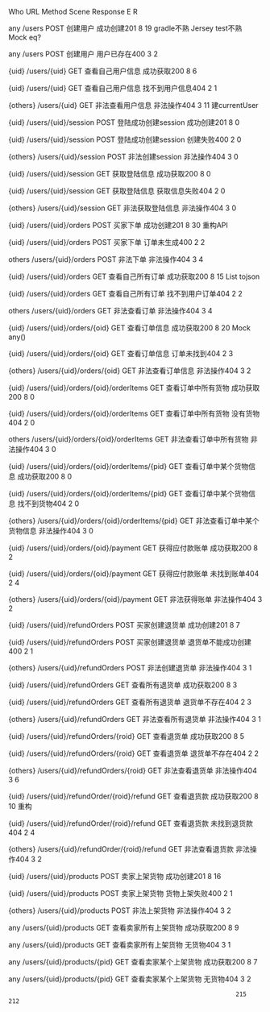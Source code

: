 
Who	URL	Method	Scene	Response	E	R	

any	/users	POST	创建用户	成功创建201	8	19	gradle不熟	Jersey test不熟	Mock eq?



any	/users	POST	创建用户	用户已存在400	 3	 2	



{uid}	/users/{uid}	GET	查看自己用户信息	成功获取200	8	6	



{uid}	/users/{uid}	GET	查看自己用户信息	找不到用户信息404	2	1	



{others}	/users/{uid}	GET	非法查看用户信息	非法操作404	3	11	建currentUser	



{uid}	/users/{uid}/session	POST	登陆成功创建session	成功创建201	8	0	



{uid}	/users/{uid}/session	POST	登陆成功创建session	创建失败400	2	0	



{others}	/users/{uid}/session	POST	非法创建session	非法操作404	3	0	



{uid}	/users/{uid}/session	GET	获取登陆信息	成功获取200	8	0	



{uid}	/users/{uid}/session	GET	获取登陆信息	获取信息失败404	2	0	



{others}	/users/{uid}/session	GET	非法获取登陆信息	非法操作404	3	0	



{uid}	/users/{uid}/orders	POST	买家下单	成功创建201	8	30	重构API	


{uid}	/users/{uid}/orders	POST	买家下单	订单未生成400	2	2	



others	/users/{uid}/orders	POST	非法下单	非法操作404	3	4	



{uid}	/users/{uid}/orders	GET	查看自己所有订单	成功获取200	8	15	List tojson	


{uid}	/users/{uid}/orders	GET	查看自己所有订单	找不到用户订单404	2	2	



others	/users/{uid}/orders	GET	非法查看订单	非法操作404	3	4	



{uid}	/users/{uid}/orders/{oid}	GET	查看订单信息	成功获取200	8	20	Mock any()	


{uid}	/users/{uid}/orders/{oid}	GET	查看订单信息	订单未找到404	2	3	



{others}	/users/{uid}/orders/{oid}	GET	非法查看订单信息	非法操作404	3	2	



{uid}	/users/{uid}/orders/{oid}/orderItems	GET	查看订单中所有货物	成功获取200	8	0	



{uid}	/users/{uid}/orders/{oid}/orderItems	GET	查看订单中所有货物	没有货物404	2	0	



others	/users/{uid}/orders/{oid}/orderItems	GET	非法查看订单中所有货物	非法操作404	3	0	



{uid}	/users/{uid}/orders/{oid}/orderItems/{pid}	GET	查看订单中某个货物信息	成功获取200	8	0	



{uid}	/users/{uid}/orders/{oid}/orderItems/{pid}	GET	查看订单中某个货物信息	找不到货物404	2	0	



{others}	/users/{uid}/orders/{oid}/orderItems/{pid}	GET	非法查看订单中某个货物信息	非法操作404	3	0	



{uid}	/users/{uid}/orders/{oid}/payment	GET	获得应付款账单	成功获取200	8	2	



{uid}	/users/{uid}/orders/{oid}/payment	GET	获得应付款账单	未找到账单404	2	4	



{others}	/users/{uid}/orders/{oid}/payment	GET	非法获得账单	非法操作404	3	2	



{uid}	/users/{uid}/refundOrders	POST	买家创建退货单	成功创建201	8	7	



{uid}	/users/{uid}/refundOrders	POST	买家创建退货单	退货单不能成功创建400	2	1	



{others}	/users/{uid}/refundOrders	POST	非法创建退货单	非法操作404	3	1	



{uid}	/users/{uid}/refundOrders	GET	查看所有退货单	成功获取200	8	3	



{uid}	/users/{uid}/refundOrders	GET	查看所有退货单	退货单不存在404	2	3	



{others}	/users/{uid}/refundOrders	GET	非法查看所有退货单	非法操作404	3	1	



{uid}	/users/{uid}/refundOrders/{roid}	GET	查看退货单	成功获取200	8	5	



{uid}	/users/{uid}/refundOrders/{roid}	GET	查看退货单	退货单不存在404	2	2	



{others}	/users/{uid}/refundOrders/{roid}	GET	非法查看退货单	非法操作404	3	6	



{uid}	/users/{uid}/refundOrder/{roid}/refund	GET	查看退货款	成功获取200	8	10	重构	


{uid}	/users/{uid}/refundOrder/{roid}/refund	GET	查看退货款	未找到退货款404	2	4	



{others}	/users/{uid}/refundOrder/{roid}/refund	GET	非法查看退货款	非法操作404	3	2	



{uid}	/users/{uid}/products	POST	卖家上架货物	成功创建201	8	16	



{uid}	/users/{uid}/products	POST	卖家上架货物	货物上架失败400	2	1	



{others}	/users/{uid}/products	POST	非法上架货物	非法操作404	3	2	



any	/users/{uid}/products	GET	查看卖家所有上架货物	成功获取200	8	9	



any	/users/{uid}/products	GET	查看卖家所有上架货物	无货物404	3	1	



any	/users/{uid}/products/{pid}	GET	查看卖家某个上架货物	成功获取200	8	7	



any	/users/{uid}/products/{pid}	GET	查看卖家某个上架货物	无货物404	3	2	


                                                                   215	212	



